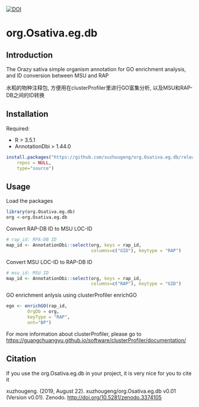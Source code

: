 [![DOI](https://zenodo.org/badge/DOI/10.5281/zenodo.3374105.svg)](https://doi.org/10.5281/zenodo.3374105)

# org.Osativa.eg.db

## Introduction

The Orazy sativa simple organism annotation for GO enrichment analysis, and ID conversion between MSU and RAP

水稻的物种注释包, 方便用在clusterProfiler里进行GO富集分析, 以及MSU和RAP-DB之间的ID转换

## Installation

Required:

- R > 3.5.1
- AnnotationDbi > 1.44.0 

```r
install.packages("https://github.com/xuzhougeng/org.Osativa.eg.db/releases/download/v0.01/org.Osativa.eg.db.tar.gz", 
    repos = NULL, 
    type="source")
```

## Usage

Load the packages

```r
library(org.Osativa.eg.db)
org <-org.Osativa.eg.db
```

Convert RAP-DB ID to MSU LOC-ID

```r
# rap_id: RPA-DB ID
map_id <- AnnotationDbi::select(org, keys = rap_id, 
                                columns=c("GID"), keytype = "RAP")
```

Convert MSU LOC-ID to RAP-DB ID

```r
# msu_id: MSU ID
map_id <- AnnotationDbi::select(org, keys = rap_id, 
                                columns=c("RAP"), keytype = "GID")       
```

GO enrichment anlysis using clusterProfiler enrichGO

```r
ego <- enrichGO(rap_id,
        OrgDb = org,
        keyType = "RAP",
        ont="BP")
```

For more information about clusterProfiler, please go to <https://guangchuangyu.github.io/software/clusterProfiler/documentation/>

## Citation

If you use the org.Osativa.eg.db in your project, it is very nice for you to cite it 

xuzhougeng. (2019, August 22). xuzhougeng/org.Osativa.eg.db v0.01 (Version v0.01). Zenodo. http://doi.org/10.5281/zenodo.3374105
